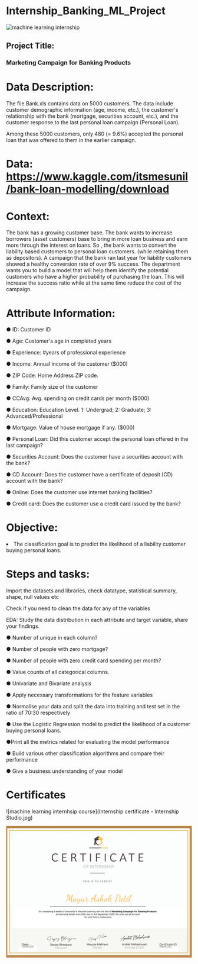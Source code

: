 # Internship_Banking_ML_Project
![machine learning internship](https://user-images.githubusercontent.com/50301680/92317966-d9fd5000-f023-11ea-8d8e-cbf81ef556ff.png)

<h2>Project Title:</h2>

<h3>Marketing Campaign for Banking Products</h3>

# Data Description:

<p>The file Bank.xls contains data on 5000 customers. The data include customer demographic information (age, income, etc.), the customer's relationship with the bank (mortgage, securities account, etc.), and the customer response to the last personal loan campaign (Personal Loan).

Among these 5000 customers, only 480 (= 9.6%) accepted the personal loan that was offered to them in the earlier campaign.</p>

# Data: https://www.kaggle.com/itsmesunil/bank-loan-modelling/download

# Context:

<p>The bank has a growing customer base. The bank wants to increase borrowers (asset customers) base to bring in more loan business and earn more through the interest on loans. So , the bank wants to convert the liability based customers to personal loan customers. (while retaining them as depositors). A campaign that the bank ran last year for liability customers showed a healthy conversion rate of over 9% success. The department wants you to build a model that will help them identify the potential customers who have a higher probability of purchasing the loan. This will increase the success ratio while at the same time reduce the cost of the campaign.</p>

# Attribute Information:

● ID: Customer ID

● Age: Customer's age in completed years

● Experience: #years of professional experience

● Income: Annual income of the customer ($000)

● ZIP Code: Home Address ZIP code.

● Family: Family size of the customer

● CCAvg: Avg. spending on credit cards per month ($000)

● Education: Education Level. 1: Undergrad; 2: Graduate; 3: Advanced/Professional

● Mortgage: Value of house mortgage if any. ($000)

● Personal Loan: Did this customer accept the personal loan offered in the last campaign?

● Securities Account: Does the customer have a securities account with the bank?

● CD Account: Does the customer have a certificate of deposit (CD) account with the bank?

● Online: Does the customer use internet banking facilities?

● Credit card: Does the customer use a credit card issued by the bank?

# Objective:

<li> The classification goal is to predict the likelihood of a liability customer buying personal loans.</li>

# Steps and tasks:

Import the datasets and libraries, check datatype, statistical summary, shape, null values etc

Check if you need to clean the data for any of the variables

EDA: Study the data distribution in each attribute and target variable, share your findings.

● Number of unique in each column?

● Number of people with zero mortgage?

● Number of people with zero credit card spending per month?

● Value counts of all categorical columns.

● Univariate and Bivariate analysis

● Apply necessary transformations for the feature variables

● Normalise your data and split the data into training and test set in the ratio of 70:30 respectively

● Use the Logistic Regression model to predict the likelihood of a customer buying personal loans.

●Print all the metrics related for evaluating the model performance

● Build various other classification algorithms and compare their performance

● Give a business understanding of your model


# Certificates 

![machine learning internhsip course](Internship certificate - Internship Studio.jpg)

![internship certificate internshipstdio](https://github.com/mayur3640/ML_Internship_Project/blob/master/Internship%20certificate%20-%20Internship%20Studio.jpg)




